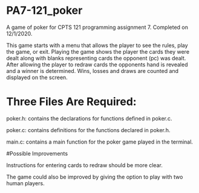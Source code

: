 # PA7-121_poker
A game of poker for CPTS 121 programming assignment 7. Completed on 12/1/2020.

This game starts with a menu that allows the player to see the rules, play the game, or exit. Playing the game shows the player the cards they were dealt along with blanks representing cards the opponent (pc) was dealt. After allowing the player to redraw cards the opponents hand is revealed and a winner is determined. Wins, losses and draws are counted and displayed on the screen. 

# Three Files Are Required:

poker.h: contains the declarations for functions defined in poker.c.

poker.c: contains definitions for the functions declared in poker.h.

main.c: contains a main function for the poker game played in the terminal.

#Possible Improvements

Instructions for entering cards to redraw should be more clear.

The game could also be improved by giving the option to play with two human players.
